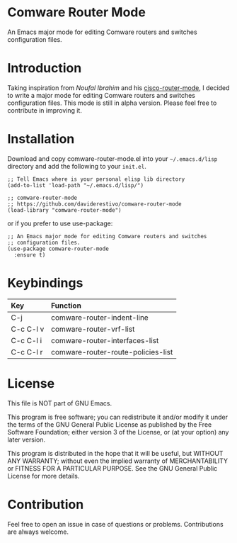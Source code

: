 # Comware Router Mode
An Emacs major mode for editing Comware routers and switches
configuration files.

# Introduction
Taking inspiration from *Noufal Ibrahim* and his
[cisco-router-mode](https://www.emacswiki.org/emacs/cisco-router-mode.el),
I decided to write a major mode for editing Comware routers and
switches configuration files. This mode is still in alpha version.
Please feel free to contribute in improving it.

# Installation
Download and copy comware-router-mode.el into your `~/.emacs.d/lisp`
directory and add the following to your `init.el`.

```
;; Tell Emacs where is your personal elisp lib directory
(add-to-list 'load-path "~/.emacs.d/lisp/")

;; comware-router-mode
;; https://github.com/daviderestivo/comware-router-mode
(load-library "comware-router-mode")
```

or if you prefer to use use-package:

```
;; An Emacs major mode for editing Comware routers and switches
;; configuration files.
(use-package comware-router-mode
  :ensure t)
```

# Keybindings
| Key       | Function                           |
| :---      | :---                               |
| C-j       | comware-router-indent-line         |
| C-c C-l v | comware-router-vrf-list            |
| C-c C-l i | comware-router-interfaces-list     |
| C-c C-l r | comware-router-route-policies-list |

# License
 This file is NOT part of GNU Emacs.

 This program is free software; you can redistribute it and/or
 modify it under the terms of the GNU General Public License
 as published by the Free Software Foundation; either version 3
 of the License, or (at your option) any later version.

 This program is distributed in the hope that it will be useful,
 but WITHOUT ANY WARRANTY; without even the implied warranty of
 MERCHANTABILITY or FITNESS FOR A PARTICULAR PURPOSE.  See the
 GNU General Public License for more details.

# Contribution
Feel free to open an issue in case of questions or problems.
Contributions are always welcome.
